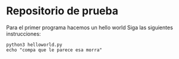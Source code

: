 # Repositorio de prueba
Para el primer programa hacemos un hello world
Siga las siguientes instrucciones:
```
python3 helloworld.py
echo "compa que le parece esa morra"
```